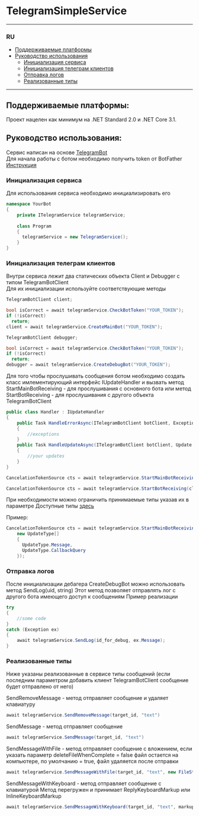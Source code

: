 # TelegramSimpleService

---

### RU
* [Поддерживаемые платформы]
* [Руководство использования]
    * [Инициализация сервиса]
    * [Инициализация телеграм клиентов]
    * [Отправка логов]
    * [Реализованные типы]

---

[Поддерживаемые платформы]:ru_platforms
## Поддерживаемые платформы:
Проект нацелен как минимум на .NET Standard 2.0 и .NET Core 3.1.

[Руководство использования]:ru_getting_started
## Руководство использования:
Сервис написан на основе [TelegramBot](https://github.com/TelegramBots/Telegram.Bot)</br>
Для начала работы с ботом необходимо получить token от BotFather [Инструкция](https://core.telegram.org/bots#6-botfather)</br>

[Инициализация сервиса]:ru_service_init
### Инициализация сервиса
Для использования сервиса необходимо инициализировать его

```C#
namespace YourBot
{
    private ITelegramService telegramService;
  
    class Program
    {
      telegramService = new TelegramService();
    }
}
```

[Инициализация телеграм клиентов]:ru_clients_init
### Инициализация телеграм клиентов
Внутри сервиса лежит два статических объекта Client и Debugger с типом TelegramBotClient</br>
Для их инициализации используйте соответствующие методы

```C#
TelegramBotClient client;

bool isCorrect = await telegramService.CheckBotToken("YOUR_TOKEN");
if (!isCorrect)
  return;
client = await telegramService.CreateMainBot("YOUR_TOKEN");
```

```C#
TelegramBotClient debugger;

bool isCorrect = await telegramService.CheckBotToken("YOUR_TOKEN");
if (!isCorrect)
  return;
debugger = await telegramService.CreateDebugBot("YOUR_TOKEN");
```

Для того чтобы прослушивать сообщения ботом необходимо создать класс имлементирующий интерфейс IUpdateHandler
и вызвать метод StartMainBotReceiving - для прослушивания с основного бота
или метод StartBotReceiving - для прослушивания с другого объекта TelegramBotClient

```C#
public class Handler : IUpdateHandler
{
    public Task HandleErrorAsync(ITelegramBotClient botClient, Exception exception, CancellationToken cancellationToken)
    {
        //exceptions
    }
    public Task HandleUpdateAsync(ITelegramBotClient botClient, Update update, CancellationToken cancellationToken)
    {
        //your updates
    }
}
```
```C#
CancelationTokenSource cts = await telegramService.StartMainBotReceiving(handler, new UpdateType[] { });
```
```C#
CancelationTokenSource cts = await telegramService.StartBotReceiving(client, handler, new UpdateType[] { });
```
При необходимости можно ограничить принимаемые типы указав их в параметре
Доступные типы [здесь](https://github.com/TelegramBots/Telegram.Bot/blob/master/src/Telegram.Bot/Types/Enums/UpdateType.cs)

Пример:
```C#
CancelationTokenSource cts = await telegramService.StartMainBotReceiving(handler,
    new UpdateType[]
    {
      UpdateType.Message,
      UpdateType.CallbackQuery
    });
```

[Отправка логов]:ru_send_logs
### Отправка логов
После инициализации дебагера CreateDebugBot можно использовать метод SendLog(uid, string)
Этот метод позволяет отправлять лог с другого бота имеющего доступ к сообщениям
Пример реализации

```C#
try
{
    //some code
}
catch (Exception ex)
{
    await telegramService.SendLog(id_for_debug, ex.Message); 
}
```
[Реализованные типы]:ru_implemented_types
### Реализованные типы
Ниже указаны реализованные в сервисе типы сообщений (если последним параметром добавить клиент TelegramBotClient сообщение будет отправлено от него)

SendRemoveMessage - метод отправляет сообщение и удаляет клавиатуру
```C#
await telegramService.SendRemoveMessage(target_id, "text")
```

SendMessage - метод отправляет сообщение
```C#
await telegramService.SendMessage(target_id, "text")
```

SendMessageWithFile - метод отправляет сообщение с вложением, если указать параметр deleteFileWhenComplete = false файл остается на компьютере,
по умолчанию = true, файл удаляется после отправки
```C#
await telegramService.SendMessageWithFile(target_id, "text", new FileStream("example.txt", FileMode.Open))
```

SendMessageWithKeyboard - метод отправляет сообщение с клавиатурой
Метод перегружен и принимает ReplyKeyboardMarkup или InlineKeyboardMarkup
```C#
await telegramService.SendMessageWithKeyboard(target_id, "text", markup)
```
